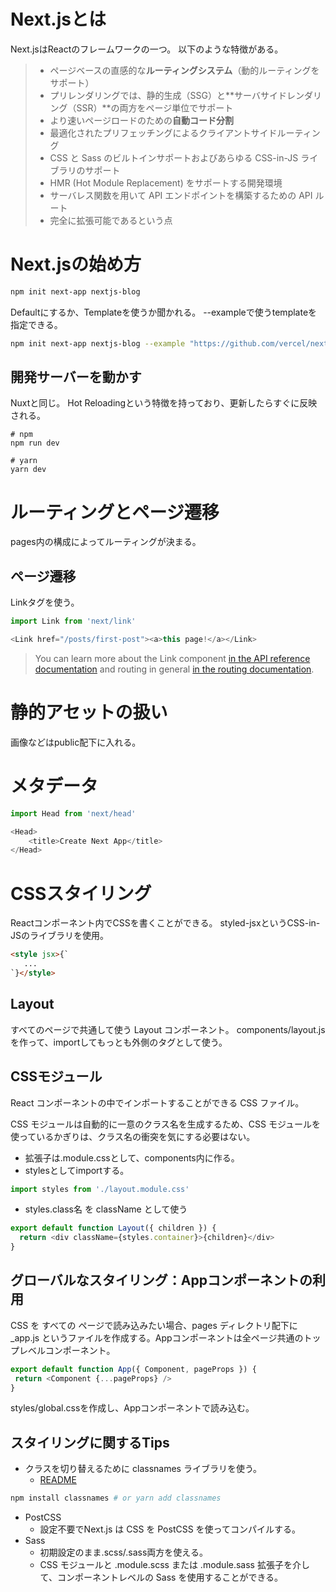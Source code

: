 # Next.jsとは
Next.jsはReactのフレームワークの一つ。
以下のような特徴がある。

> * ページベースの直感的な**ルーティングシステム**（動的ルーティングをサポート）
> * プリレンダリングでは、静的生成（SSG）と**サーバサイドレンダリング（SSR）**の両方をページ単位でサポート
> * より速いページロードのための**自動コード分割**
> * 最適化されたプリフェッチングによるクライアントサイドルーティング
> * CSS と Sass のビルトインサポートおよびあらゆる CSS-in-JS ライブラリのサポート
> * HMR (Hot Module Replacement) をサポートする開発環境
> * サーバレス関数を用いて API エンドポイントを構築するための API ルート
> * 完全に拡張可能であるという点

# Next.jsの始め方
```bash
npm init next-app nextjs-blog
```

Defaultにするか、Templateを使うか聞かれる。
--exampleで使うtemplateを指定できる。

```bash
npm init next-app nextjs-blog --example "https://github.com/vercel/next-learn-starter/tree/master/learn-starter"
```

## 開発サーバーを動かす
Nuxtと同じ。 Hot Reloadingという特徴を持っており、更新したらすぐに反映される。
```
# npm
npm run dev

# yarn
yarn dev
```

# ルーティングとページ遷移
pages内の構成によってルーティングが決まる。
## ページ遷移
Linkタグを使う。
```js
import Link from 'next/link'

<Link href="/posts/first-post"><a>this page!</a></Link>
```
> You can learn more about the Link component [in the API reference documentation](https://nextjs.org/docs/api-reference/next/link) and routing in general [in the routing documentation](https://nextjs.org/docs/routing/introduction).

# 静的アセットの扱い
画像などはpublic配下に入れる。

# メタデータ
```js
import Head from 'next/head'

<Head>
    <title>Create Next App</title>
</Head>
```

# CSSスタイリング
Reactコンポーネント内でCSSを書くことができる。
styled-jsxというCSS-in-JSのライブラリを使用。
```html
<style jsx>{`
   ...
`}</style>
```

## Layout
すべてのページで共通して使う Layout コンポーネント。
components/layout.jsを作って、importしてもっとも外側のタグとして使う。

## CSSモジュール
React コンポーネントの中でインポートすることができる CSS ファイル。

CSS モジュールは自動的に一意のクラス名を生成するため、CSS モジュールを使っているかぎりは、クラス名の衝突を気にする必要はない。
* 拡張子は.module.cssとして、components内に作る。
* stylesとしてimportする。
```js
import styles from './layout.module.css'
```
* styles.class名 を className として使う
```js
export default function Layout({ children }) {
  return <div className={styles.container}>{children}</div>
}
```

## グローバルなスタイリング：Appコンポーネントの利用
 CSS を すべての ページで読み込みたい場合、pages ディレクトリ配下に _app.js というファイルを作成する。Appコンポーネントは全ページ共通のトップレベルコンポーネント。
 ```js
export default function App({ Component, pageProps }) {
  return <Component {...pageProps} />
}
 ```
styles/global.cssを作成し、Appコンポーネントで読み込む。

## スタイリングに関するTips
* クラスを切り替えるために classnames ライブラリを使う。
  * [README](https://github.com/JedWatson/classnames)
```sh
npm install classnames # or yarn add classnames
```
* PostCSS
  * 設定不要でNext.js は CSS を PostCSS を使ってコンパイルする。
* Sass
  * 初期設定のまま.scss/.sass両方を使える。
  * CSS モジュールと .module.scss または .module.sass 拡張子を介して、コンポーネントレベルの Sass を使用することができる。
